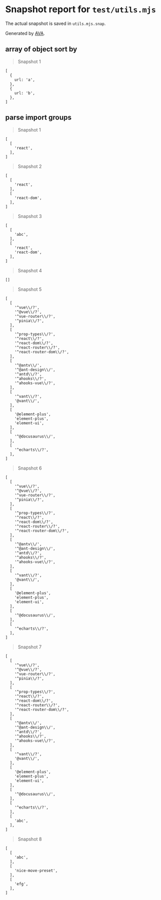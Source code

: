 # Snapshot report for `test/utils.mjs`

The actual snapshot is saved in `utils.mjs.snap`.

Generated by [AVA](https://avajs.dev).

## array of object sort by

> Snapshot 1

    [
      {
        url: 'a',
      },
      {
        url: 'b',
      },
    ]

## parse import groups

> Snapshot 1

    [
      [
        'react',
      ],
    ]

> Snapshot 2

    [
      [
        'react',
      ],
      [
        'react-dom',
      ],
    ]

> Snapshot 3

    [
      [
        'abc',
      ],
      [
        'react',
        'react-dom',
      ],
    ]

> Snapshot 4

    []

> Snapshot 5

    [
      [
        '^vue\\/?',
        '^@vue\\/?',
        '^vue-router\\/?',
        '^pinia\\/?',
      ],
      [
        '^prop-types\\/?',
        '^react\\/?',
        '^react-dom\\/?',
        '^react-router\\/?',
        '^react-router-dom\\/?',
      ],
      [
        '^@antv\\/',
        '^@ant-design\\/',
        '^antd\\/?',
        '^ahooks\\/?',
        '^ahooks-vue\\/?',
      ],
      [
        '^vant\\/?',
        '@vant\\/',
      ],
      [
        '@element-plus',
        'element-plus',
        'element-ui',
      ],
      [
        '^@docusaurus\\/',
      ],
      [
        '^echarts\\/?',
      ],
    ]

> Snapshot 6

    [
      [
        '^vue\\/?',
        '^@vue\\/?',
        '^vue-router\\/?',
        '^pinia\\/?',
      ],
      [
        '^prop-types\\/?',
        '^react\\/?',
        '^react-dom\\/?',
        '^react-router\\/?',
        '^react-router-dom\\/?',
      ],
      [
        '^@antv\\/',
        '^@ant-design\\/',
        '^antd\\/?',
        '^ahooks\\/?',
        '^ahooks-vue\\/?',
      ],
      [
        '^vant\\/?',
        '@vant\\/',
      ],
      [
        '@element-plus',
        'element-plus',
        'element-ui',
      ],
      [
        '^@docusaurus\\/',
      ],
      [
        '^echarts\\/?',
      ],
    ]

> Snapshot 7

    [
      [
        '^vue\\/?',
        '^@vue\\/?',
        '^vue-router\\/?',
        '^pinia\\/?',
      ],
      [
        '^prop-types\\/?',
        '^react\\/?',
        '^react-dom\\/?',
        '^react-router\\/?',
        '^react-router-dom\\/?',
      ],
      [
        '^@antv\\/',
        '^@ant-design\\/',
        '^antd\\/?',
        '^ahooks\\/?',
        '^ahooks-vue\\/?',
      ],
      [
        '^vant\\/?',
        '@vant\\/',
      ],
      [
        '@element-plus',
        'element-plus',
        'element-ui',
      ],
      [
        '^@docusaurus\\/',
      ],
      [
        '^echarts\\/?',
      ],
      [
        'abc',
      ],
    ]

> Snapshot 8

    [
      [
        'abc',
      ],
      [
        'nice-move-preset',
      ],
      [
        'efg',
      ],
    ]
